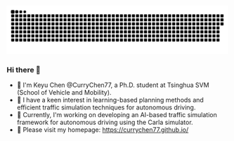 <picture>
  <source media="(prefers-color-scheme: dark)" srcset="https://raw.githubusercontent.com/pengzhenghao/pengzhenghao/output/github-contribution-grid-snake-dark.svg">
  <source media="(prefers-color-scheme: light)" srcset="https://raw.githubusercontent.com/pengzhenghao/pengzhenghao/output/github-contribution-grid-snake.svg">
  <img alt="github contribution grid snake animation" src="https://raw.githubusercontent.com/pengzhenghao/pengzhenghao/output/github-contribution-grid-snake.svg">
</picture>

### Hi there 👋
- 👋 I'm Keyu Chen @CurryChen77, a Ph.D. student at Tsinghua SVM (School of Vehicle and Mobility).
- 📖 I have a keen interest in learning-based planning methods and efficient traffic simulation techniques for autonomous driving.
- 🔭 Currently, I'm working on developing an AI-based traffic simulation framework for autonomous driving using the Carla simulator.
- 👀 Please visit my homepage: https://currychen77.github.io/

<!--
**CurryChen77/CurryChen77** is a ✨ _special_ ✨ repository because its `README.md` (this file) appears on your GitHub profile.

Here are some ideas to get you started:

- 🔭 I’m currently working on ...
- 🌱 I’m currently learning ...
- 👯 I’m looking to collaborate on ...
- 🤔 I’m looking for help with ...
- 💬 Ask me about ...
- 📫 How to reach me: ...
- 😄 Pronouns: ...
- ⚡ Fun fact: ...
-->
